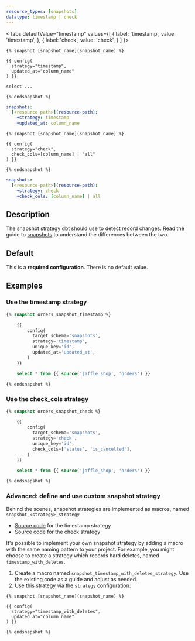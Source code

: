 ```yaml
---
resource_types: [snapshots]
datatype: timestamp | check
---
```


<Tabs
  defaultValue="timestamp"
  values={[
    { label: 'timestamp', value: 'timestamp', },
    { label: 'check', value: 'check', }
  ]
}>
<TabItem value="timestamp">

<File name='snapshots/<filename>.sql'>

```jinja2
{% snapshot [snapshot_name](snapshot_name) %}

{{ config(
  strategy="timestamp",
  updated_at="column_name"
) }}

select ...

{% endsnapshot %}

```

</File>

<File name='dbt_project.yml'>

```yml
snapshots:
  [<resource-path>](resource-path):
    +strategy: timestamp
    +updated_at: column_name

```

</File>

</TabItem>

<TabItem value="check">

<File name='snapshots/<filename>.sql'>

```jinja2
{% snapshot [snapshot_name](snapshot_name) %}

{{ config(
  strategy="check",
  check_cols=[column_name] | "all"
) }}

{% endsnapshot %}

```

</File>

<File name='dbt_project.yml'>

```yml
snapshots:
  [<resource-path>](resource-path):
    +strategy: check
    +check_cols: [column_name] | all

```

</File>

</TabItem>

</Tabs>

## Description
The snapshot strategy dbt should use to detect record changes. Read the guide to [snapshots](snapshots#detecting-row-changes) to understand the differences between the two.

## Default
This is a **required configuration**. There is no default value.

## Examples
### Use the timestamp strategy


<File name='snapshots/timestamp_example.sql'>

```sql
{% snapshot orders_snapshot_timestamp %}

    {{
        config(
          target_schema='snapshots',
          strategy='timestamp',
          unique_key='id',
          updated_at='updated_at',
        )
    }}

    select * from {{ source('jaffle_shop', 'orders') }}

{% endsnapshot %}
```

</File>


### Use the check_cols strategy

```sql
{% snapshot orders_snapshot_check %}

    {{
        config(
          target_schema='snapshots',
          strategy='check',
          unique_key='id',
          check_cols=['status', 'is_cancelled'],
        )
    }}

    select * from {{ source('jaffle_shop', 'orders') }}

{% endsnapshot %}
```

### Advanced: define and use custom snapshot strategy
Behind the scenes, snapshot strategies are implemented as macros, named `snapshot_<strategy>_strategy`
* [Source code](https://github.com/dbt-labs/dbt-core/blob/HEAD/core/dbt/include/global_project/macros/materializations/snapshots/strategies.sql#L65) for the timestamp strategy
* [Source code](https://github.com/dbt-labs/dbt-core/blob/HEAD/core/dbt/include/global_project/macros/materializations/snapshots/strategies.sql#L131) for the check strategy

It's possible to implement your own snapshot strategy by adding a macro with the same naming pattern to your project. For example, you might choose to create a strategy which records hard deletes, named `timestamp_with_deletes`.

1. Create a macro named `snapshot_timestamp_with_deletes_strategy`. Use the existing code as a guide and adjust as needed.
2. Use this strategy via the `strategy` configuration:

<File name='snapshots/<filename>.sql'>

```jinja2
{% snapshot [snapshot_name](snapshot_name) %}

{{ config(
  strategy="timestamp_with_deletes",
  updated_at="column_name"
) }}

{% endsnapshot %}

```

</File>
